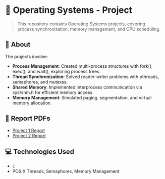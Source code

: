 # 📌 Operating Systems - Project
> This repository contains Operating Systems projects, covering process synchronization, memory management, and CPU scheduling.


## 📜 About
The projects involve:

- **Process Management**: Created multi-process structures with fork(), exec(), and wait(), exploring process trees.
- **Thread Synchronization**: Solved reader-writer problems with pthreads, semaphores, and mutexes.
- **Shared Memory**: Implemented interprocess communication via sys/shm.h for efficient memory access.
- **Memory Management**: Simulated paging, segmentation, and virtual memory allocation.


## 📑 Report PDFs
- [Project 1 Report](https://github.com/alex-xiarchos/ceid-OperatingSystems/blob/main/1059619_1059633_1059664_PROJECT_1.pdf)
- [Project 2 Report](https://github.com/alex-xiarchos/ceid-OperatingSystems/blob/main/1059619_1059633_1059664_PROJECT_2.pdf)


## 💻 Technologies Used
- `C`
- POSIX Threads, Semaphores, Memory Management
